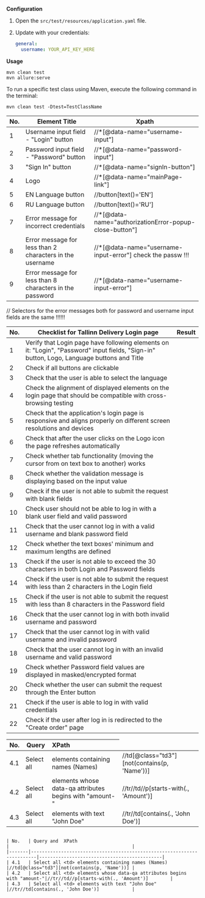**Configuration**
1. Open the `src/test/resources/application.yaml` file.
2. Update with your credentials:

    ```yaml
    general:
      username: YOUR_API_KEY_HERE
    ```
**Usage**
```
mvn clean test  
mvn allure:serve 
```

To run a specific test class using Maven, execute the following command in the terminal:

```
mvn clean test -Dtest=TestClassName

```
| No. | Element Title                                            | Xpath                                                      |
|-----|----------------------------------------------------------|------------------------------------------------------------|
| 1   | Username input field - "Login" button                    | //*[@data-name="username-input"]                           |
| 2   | Password input field - "Password" button                 | //*[@data-name="password-input"]                           |
| 3   | "Sign In" button                                         | //*[@data-name="signIn-button"]                            |
| 4   | Logo                                                     | //*[@data-name="mainPage-link"]                            |
| 5   | EN Language button                                       | //button[text()='EN']                                      |
| 6   | RU Language button                                       | //button[text()='RU']                                      |
| 7   | Error message for incorrect credentials                  | //*[@data-name="authorizationError-popup-close-button"]    |
| 8   | Error message for less than 2 characters in the username | //*[@data-name="username-input-error"] check the passw !!! |
| 9   | Error message for less than 8 characters in the password | //*[@data-name="username-input-error"]                     |

// Selectors for the error messages both for password and username input fields are the same !!!!!!



| No. | Checklist for Tallinn Delivery Login page                                                                                                  | Result |
|-----|--------------------------------------------------------------------------------------------------------------------------------------------|--------|
| 1   | Verify that Login page have following elements on it: "Login", "Password" input fields, "Sign-in" button, Logo, Language buttons and Title |        |
| 2   | Check if all buttons are clickable                                                                                                         |        |
| 3   | Check that the user is able to select the language                                                                                         |        |
| 4   | Check the alignment of displayed elements on the login page that should be compatible with cross-browsing testing                          |        |
| 5   | Check that the application's login page is responsive and aligns properly on different screen resolutions and devices                      |        |
| 6   | Check that after the user clicks on the Logo icon the page refreshes automatically                                                         |        |
| 7   | Check whether tab functionality (moving the cursor from on text box to another) works                                                      |        |
| 8   | Check whether the validation message is displaying based on the input value                                                                |        |
| 9   | Check if the user is not able to submit the request with blank fields                                                                      |        |
| 10  | Check user should not be able to log in with a blank user field and valid password                                                         |        |
| 11  | Check that the user cannot log in with a valid username and blank password field                                                           |        |
| 12  | Check whether the text boxes' minimum and maximum lengths are defined                                                                      |        |
| 13  | Check if the user is not able to exceed the 30 characters in both Login and Password fields                                                |        |
| 14  | Check if the user is not able to submit the request with less than 2 characters in the Login field                                         |        |
| 15  | Check if the user is not able to submit the request with less than 8 characters in the Password field                                      |        |
| 16  | Check that the user cannot log in with both invalid username and password                                                                  |        |
| 17  | Check that the user cannot log in with valid username and invalid password                                                                 |        |
| 18  | Check that the user cannot log in with an invalid username and valid password                                                              |        |
| 19  | Check whether Password field values are displayed in masked/encrypted format                                                               |        |
| 20  | Check whether the user can submit the request through the Enter button                                                                     |        |
| 21  | Check if the user is able to log in with valid credentials                                                                                 |        |
| 22  | Check if the user after log in is redirected to the "Create order" page                                                                    |        |




| No.  | Query                                                                   | XPath                                        |
|:-----|-------------------------------------------------------------------------|:---------------------------------------------|
| 4.1  | Select all <td> elements containing names (Names)                       | //td[@class="td3"][not(contains(p, 'Name'))] |
| 4.2  | Select all <td> elements whose data-qa attributes begins with "amount-" | //tr//td//p[starts-with(., 'Amount')]        |
| 4.3  | Select all <td> elements with text "John Doe"                           | //tr//td[contains(., 'John Doe')]            |



````

| No.   | Query and  XPath                                                       |                                             |
|-------|------------------------------------------------------------------------|---------------------------------------------|
| 4.1   | Select all <td> elements containing names (Names)                      |//td[@class="td3"][not(contains(p, 'Name'))] |
| 4.2   | Select all <td> elements whose data-qa attributes begins with "amount-"|//tr//td//p[starts-with(., 'Amount')]        |
| 4.3   | Select all <td> elements with text "John Doe"                          |//tr//td[contains(., 'John Doe')]            |

